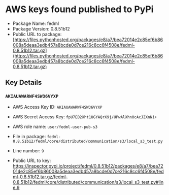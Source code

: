 # AWS keys found published to PyPi

* Package Name: fedml
* Package Version: 0.8.51b12
* Public URL to package: [https://files.pythonhosted.org/packages/e8/a7/bea72014e2c85ef6b86008a5deaa3edb457a8bcde0d7ce216c8cc6f4508e/fedml-0.8.51b12.tar.gz](https://files.pythonhosted.org/packages/e8/a7/bea72014e2c85ef6b86008a5deaa3edb457a8bcde0d7ce216c8cc6f4508e/fedml-0.8.51b12.tar.gz)

## Key Details

### `AKIAUAWARWF4SW36VYXP`

* AWS Access Key ID: `AKIAUAWARWF4SW36VYXP`
* AWS Secret Access Key: `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` 
* AWS role name: `user/fedml-user-pub-s3`
* File in package: `fedml-0.8.51b12/fedml/core/distributed/communication/s3/local_s3_test.py`
* Line number: `9`

* Public URL to key: https://inspector.pypi.io/project/fedml/0.8.51b12/packages/e8/a7/bea72014e2c85ef6b86008a5deaa3edb457a8bcde0d7ce216c8cc6f4508e/fedml-0.8.51b12.tar.gz/fedml-0.8.51b12/fedml/core/distributed/communication/s3/local_s3_test.py#line.9


